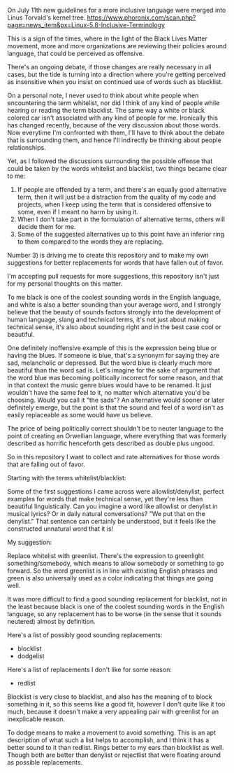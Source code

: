On July 11th new guidelines for a more inclusive language were merged into Linus Torvald's kernel tree.
https://www.phoronix.com/scan.php?page=news_item&px=Linux-5.8-Inclusive-Terminology

This is a sign of the times, where in the light of the Black Lives Matter movement, more and more organizations
are reviewing their policies around language, that could be perceived as offensive.

There's an ongoing debate, if those changes are really necessary in all cases, but the tide is turning into a
direction where you're getting perceived as insensitive when you insist on continued use of words such as blacklist.

On a personal note, I never used to think about white people when encountering the term whitelist,
nor did I think of any kind of people while hearing or reading the term blacklist. The same way a white or
black colored car isn't associated with any kind of people for me. Ironically this has changed recently,
because of the very discussion about those words. Now everytime I'm confronted with them, I'll have to think
about the debate that is surrounding them, and hence I'll indirectly be thinking about people relationships.

Yet, as I followed the discussions surrounding the possible offense that could be taken by the words whitelist and blacklist,
two things became clear to me:

1) If people are offended by a term, and there's an equally good alternative term, then it will just be a distraction from the quality of my code and projects, when I keep using the term that is considered offensive to some, even if I meant no harm by using it.
2) When I don't take part in the formulation of alternative terms, others will decide them for me.
3) Some of the suggested alternatives up to this point have an inferior ring to them compared to the words they are replacing.

Number 3) is driving me to create this repository and to make my own suggestions for better replacements for words that have fallen out of favor.

I'm accepting pull requests for more suggestions, this repository isn't just for my personal thoughts on this matter.

To me black is one of the coolest sounding words in the English language, and white is also a better sounding than your average word,
and I strongly believe that the beauty of sounds factors strongly into the development of human language, slang and technical terms,
it's not just about making technical sense, it's also about sounding right and in the best case cool or beautiful.

One definitely inoffensive example of this is the expression being blue or having the blues. If someone is blue, that's a synonym for saying they are sad, melancholic or depressed.
But the word blue is clearly much more beautiful than the word sad is. Let's imagine for the sake of argument that the word blue was becoming politically incorrect for some reason,
and that in that context the music genre blues would have to be renamed. It just wouldn't have the same feel to it, no matter which alternative you'd be choosing.
Would you call it "the sads"? An alternative would sooner or later definitely emerge, but the point is that the sound and feel of a word isn't as easily replaceable as some would have us believe.

The price of being politically correct shouldn't be to neuter language to the point of creating an Orwellian language, where everything that
was formerly described as horrific henceforth gets described as double plus ungood.

So in this repository I want to collect and rate alternatives for those words that are falling out of favor.

Starting with the terms whitelist/blacklist:

Some of the first suggestions I came across were allowlist/denylist, perfect examples for words that make technical sense,
yet they're less than beautiful linguistically. Can you imagine a word like allowlist or denylist in musical lyrics?
Or in daily natural conversations?
"We put that on the denylist." That sentence can certainly be understood, but it feels like the constructed unnatural word that it is!

My suggestion:

Replace whitelist with greenlist. There's the expression to greenlight something/somebody, which means to allow somebody
or something to go forward. So the word greenlist is in line with existing English phrases and green is also universally used as a color indicating that things are going well.

It was more difficult to find a good sounding replacement for blacklist, not in the least because black is one of the coolest
sounding words in the English language, so any replacement has to be worse (in the sense that it sounds neutered) almost by definition.

Here's a list of possibly good sounding replacements:
- blocklist
- dodgelist

Here's a list of replacements I don't like for some reason:
- redlist

Blocklist is very close to blacklist, and also has the meaning of to block something in it, so this seems like a good fit, however
I don't quite like it too much, because it doesn't make a very appealing pair with greenlist for an inexplicable reason.

To dodge means to make a movement to avoid something. This is an apt description of what such a list helps to accomplish,
and I think it has a better sound to it than redlist. Rings better to my ears than blocklist as well.
Though both are better than denylist or rejectlist that were floating around as possible replacements.

